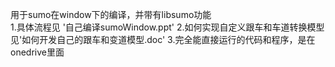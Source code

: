用于sumo在window下的编译，并带有libsumo功能    
1.具体流程见 '自己编译sumoWindow.ppt'
2.如何实现自定义跟车和车道转换模型见'如何开发自己的跟车和变道模型.doc' 
3.完全能直接运行的代码和程序，是在onedrive里面   